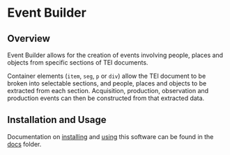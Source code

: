 # Event Builder

## Overview

Event Builder allows for the creation of events involving people, places and objects from specific sections of TEI
documents.

Container elements (`item`, `seg`, `p` or `div`) allow the TEI document to be broken into selectable sections,
and people, places and objects to be extracted from each section. Acquisition, production, observation and
production events can then be constructed from that extracted data.

## Installation and Usage

Documentation on [installing](docs/INSTALL.md) and [using](docs/README.md) this software can be found in the
[docs](docs/README.md) folder.

